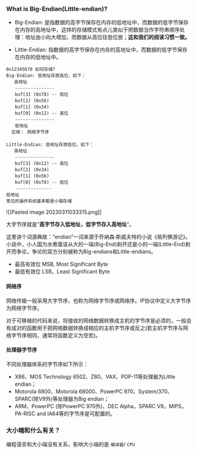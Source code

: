 ### What is Big-Endian(Little-endian)?

- Big-Endian: 是指数据的高字节保存在内存的低地址中，而数据的低字节保存在内存的高地址中，这样的存储模式有点儿类似于把数据当作字符串顺序处理：地址由小向大增加，而数据从高位往低位放；**这和我们的阅读习惯一致。**

- Little-Endian: 指数据的高字节保存在内存的高地址中，而数据的低字节保存在内存的低地址中。

```
0x12345678 如何存储?
Big-Endian: 低地址存放高位，如下：
   高地址
　　---------------
　　buf[3] (0x78) -- 低位
　　buf[2] (0x56)
　　buf[1] (0x34)
　　buf[0] (0x12) -- 高位
　　---------------
　　低地址
  应用： 网络字节序
　　
Little-Endian: 低地址存放低位，如下：
   高地址
　　---------------
　　buf[3] (0x12) -- 高位
　　buf[2] (0x34)
　　buf[1] (0x56)
　　buf[0] (0x78) -- 低位
　　--------------
低地址
常见的操作系统基本都是小端存储

```

![[Pasted image 20230311033315.png]]

大字节序就是“**高字节存入低地址，低字节存入高地址**”。

这里讲个词源典故：“endian”一词来源于乔纳森·斯威夫特的小说《格列佛游记》。小说中，小人国为水煮蛋该从大的一端(Big-End)剥开还是小的一端(Little-End)剥开而争论，争论的双方分别被称为Big-endians和Little-endians。

- 最高有效位  MSB, Most Significant Byte
- 最低有效位  LSB，Least Significant Byte

#### 网络序
网络传输一般采用大字节序，也称为网络字节序或网络序。IP协议中定义大字节序为网络字节序。

对于可移植的代码来说，将接收的网络数据转换成主机的字节序是必须的，一般会有成对的函数用于把网络数据转换成相应的主机字节序或反之(若主机字节序与网络字节序相同，通常将函数定义为空宏)。

#### 处理器字节序
不同处理器体系的字节序如下所示：
- X86、MOS Technology 6502、Z80、VAX、PDP-11等处理器为Little endian；
- Motorola 6800、Motorola 68000、PowerPC 970、System/370、SPARC(除V9外)等处理器为Big endian；
- ARM、PowerPC (除PowerPC 970外)、DEC Alpha，SPARC V9，MIPS，PA-RISC and IA64等的字节序是可配置的。

### 大小端和什么有关？
编程语言和大小端没有关系，影响大小端的是 `编译器`/ `CPU`
